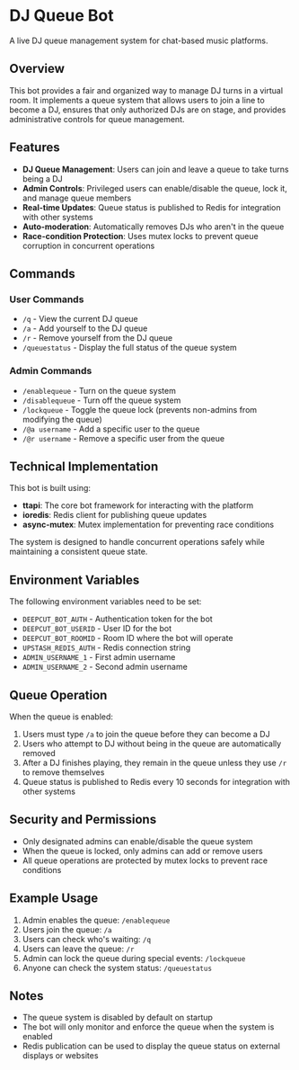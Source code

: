 # DJ Queue Bot

A live DJ queue management system for chat-based music platforms.

## Overview

This bot provides a fair and organized way to manage DJ turns in a virtual room. It implements a queue system that allows users to join a line to become a DJ, ensures that only authorized DJs are on stage, and provides administrative controls for queue management.

## Features

- **DJ Queue Management**: Users can join and leave a queue to take turns being a DJ
- **Admin Controls**: Privileged users can enable/disable the queue, lock it, and manage queue members
- **Real-time Updates**: Queue status is published to Redis for integration with other systems
- **Auto-moderation**: Automatically removes DJs who aren't in the queue
- **Race-condition Protection**: Uses mutex locks to prevent queue corruption in concurrent operations

## Commands

### User Commands

- `/q` - View the current DJ queue
- `/a` - Add yourself to the DJ queue
- `/r` - Remove yourself from the DJ queue
- `/queuestatus` - Display the full status of the queue system

### Admin Commands

- `/enablequeue` - Turn on the queue system
- `/disablequeue` - Turn off the queue system
- `/lockqueue` - Toggle the queue lock (prevents non-admins from modifying the queue)
- `/@a username` - Add a specific user to the queue
- `/@r username` - Remove a specific user from the queue

## Technical Implementation

This bot is built using:
- **ttapi**: The core bot framework for interacting with the platform
- **ioredis**: Redis client for publishing queue updates
- **async-mutex**: Mutex implementation for preventing race conditions

The system is designed to handle concurrent operations safely while maintaining a consistent queue state.

## Environment Variables

The following environment variables need to be set:

- `DEEPCUT_BOT_AUTH` - Authentication token for the bot
- `DEEPCUT_BOT_USERID` - User ID for the bot
- `DEEPCUT_BOT_ROOMID` - Room ID where the bot will operate
- `UPSTASH_REDIS_AUTH` - Redis connection string
- `ADMIN_USERNAME_1` - First admin username
- `ADMIN_USERNAME_2` - Second admin username

## Queue Operation

When the queue is enabled:
1. Users must type `/a` to join the queue before they can become a DJ
2. Users who attempt to DJ without being in the queue are automatically removed
3. After a DJ finishes playing, they remain in the queue unless they use `/r` to remove themselves
4. Queue status is published to Redis every 10 seconds for integration with other systems

## Security and Permissions

- Only designated admins can enable/disable the queue system
- When the queue is locked, only admins can add or remove users
- All queue operations are protected by mutex locks to prevent race conditions

## Example Usage

1. Admin enables the queue: `/enablequeue`
2. Users join the queue: `/a`
3. Users can check who's waiting: `/q`
4. Users can leave the queue: `/r`
5. Admin can lock the queue during special events: `/lockqueue`
6. Anyone can check the system status: `/queuestatus`

## Notes

- The queue system is disabled by default on startup
- The bot will only monitor and enforce the queue when the system is enabled
- Redis publication can be used to display the queue status on external displays or websites

